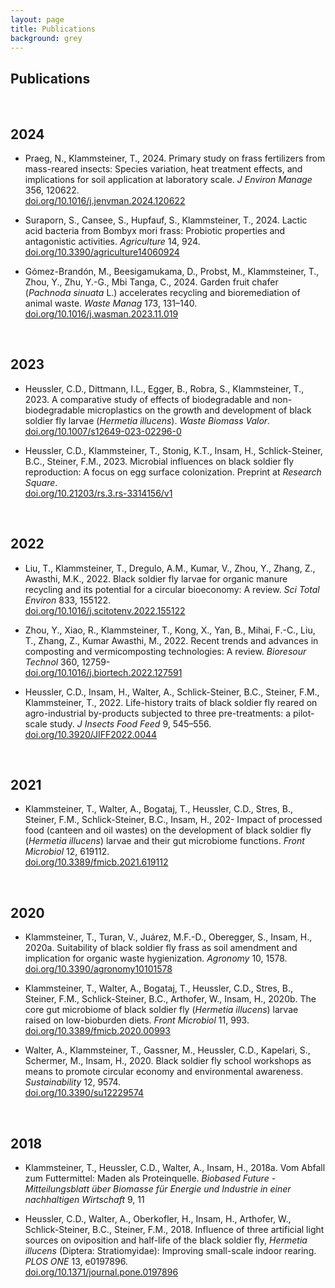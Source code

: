 ```yaml
---
layout: page
title: Publications
background: grey
---
```


<div class="col-lg-12 text-center">
	<h2 class="section-heading text-uppercase">Publications</h2>
</div>

<br>

## 2024
- Praeg, N., Klammsteiner, T., 2024. Primary study on frass fertilizers from mass-reared insects: Species variation, heat treatment effects, and implications for soil application at laboratory scale. *J Environ Manage* 356, 120622.  
[doi.org/10.1016/j.jenvman.2024.120622](https://doi.org/10.1016/j.jenvman.2024.120622)  

- Suraporn, S., Cansee, S., Hupfauf, S., Klammsteiner, T., 2024. Lactic acid bacteria from Bombyx mori frass: Probiotic properties and antagonistic activities. *Agriculture* 14, 924.  
[doi.org/10.3390/agriculture14060924](https://doi.org/10.3390/agriculture14060924)  

- Gómez-Brandón, M., Beesigamukama, D., Probst, M., Klammsteiner, T., Zhou, Y., Zhu, Y.-G., Mbi Tanga, C., 2024. Garden fruit chafer (*Pachnoda sinuata* L.) accelerates recycling and bioremediation of animal waste. *Waste Manag* 173, 131–140.  
[doi.org/10.1016/j.wasman.2023.11.019](https://doi.org/10.1016/j.wasman.2023.11.019)  


<br>

## 2023
- Heussler, C.D., Dittmann, I.L., Egger, B., Robra, S., Klammsteiner, T., 2023. A comparative study of effects of biodegradable and non-biodegradable microplastics on the growth and development of black soldier fly larvae (*Hermetia illucens*). *Waste Biomass Valor*.  
[doi.org/10.1007/s12649-023-02296-0](https://doi.org/10.1007/s12649-023-02296-0)

- Heussler, C.D., Klammsteiner, T., Stonig, K.T., Insam, H., Schlick-Steiner, B.C., Steiner, F.M., 2023. Microbial influences on black soldier fly reproduction: A focus on egg surface colonization. Preprint at *Research Square*.  
[doi.org/10.21203/rs.3.rs-3314156/v1](https://doi.org/10.21203/rs.3.rs-3314156/v1)


<br>

## 2022
- Liu, T., Klammsteiner, T., Dregulo, A.M., Kumar, V., Zhou, Y., Zhang, Z., Awasthi, M.K., 2022. Black soldier fly larvae for organic manure recycling and its potential for a circular bioeconomy: A review. *Sci Total Environ* 833, 155122.  
[doi.org/10.1016/j.scitotenv.2022.155122](https://doi.org/10.1016/j.scitotenv.2022.155122)

- Zhou, Y., Xiao, R., Klammsteiner, T., Kong, X., Yan, B., Mihai, F.-C., Liu, T., Zhang, Z., Kumar Awasthi, M., 2022. Recent trends and advances in composting and vermicomposting technologies: A review. *Bioresour Technol* 360, 12759-  
[doi.org/10.1016/j.biortech.2022.127591](https://doi.org/10.1016/j.biortech.2022.127591)

- Heussler, C.D., Insam, H., Walter, A., Schlick-Steiner, B.C., Steiner, F.M., Klammsteiner, T., 2022. Life-history traits of black soldier fly reared on agro-industrial by-products subjected to three pre-treatments: a pilot-scale study. *J Insects Food Feed* 9, 545–556.  
[doi.org/10.3920/JIFF2022.0044](https://doi.org/10.3920/JIFF2022.0044)


<br>

## 2021
- Klammsteiner, T., Walter, A., Bogataj, T., Heussler, C.D., Stres, B., Steiner, F.M., Schlick-Steiner, B.C., Insam, H., 202- Impact of processed food (canteen and oil wastes) on the development of black soldier fly (*Hermetia illucens*) larvae and their gut microbiome functions. *Front Microbiol* 12, 619112.  
[doi.org/10.3389/fmicb.2021.619112](https://doi.org/10.3389/fmicb.2021.619112)


<br>

## 2020
- Klammsteiner, T., Turan, V., Juárez, M.F.-D., Oberegger, S., Insam, H., 2020a. Suitability of black soldier fly frass as soil amendment and implication for organic waste hygienization. *Agronomy* 10, 1578.  
[doi.org/10.3390/agronomy10101578](https://doi.org/10.3390/agronomy10101578)

- Klammsteiner, T., Walter, A., Bogataj, T., Heussler, C.D., Stres, B., Steiner, F.M., Schlick-Steiner, B.C., Arthofer, W., Insam, H., 2020b. The core gut microbiome of black soldier fly (*Hermetia illucens*) larvae raised on low-bioburden diets. *Front Microbiol* 11, 993.  
[doi.org/10.3389/fmicb.2020.00993](https://doi.org/10.3389/fmicb.2020.00993)

- Walter, A., Klammsteiner, T., Gassner, M., Heussler, C.D., Kapelari, S., Schermer, M., Insam, H., 2020. Black soldier fly school workshops as means to promote circular economy and environmental awareness. *Sustainability* 12, 9574.  
[doi.org/10.3390/su12229574](https://doi.org/10.3390/su12229574)


<br>

## 2018
- Klammsteiner, T., Heussler, C.D., Walter, A., Insam, H., 2018a. Vom Abfall zum Futtermittel: Maden als Proteinquelle. *Biobased Future - Mitteilungsblatt über Biomasse für Energie und Industrie in einer nachhaltigen Wirtschaft* 9, 11  

- Heussler, C.D., Walter, A., Oberkofler, H., Insam, H., Arthofer, W., Schlick-Steiner, B.C., Steiner, F.M., 2018. Influence of three artificial light sources on oviposition and half-life of the black soldier fly, *Hermetia illucens* (Diptera: Stratiomyidae): Improving small-scale indoor rearing. *PLOS ONE* 13, e0197896.  
[doi.org/10.1371/journal.pone.0197896](https://doi.org/10.1371/journal.pone.0197896)


<br>